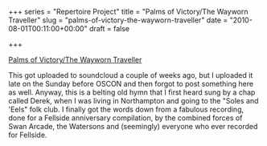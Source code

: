 +++
series = "Repertoire Project"
title = "Palms of Victory/The Wayworn Traveller"
slug = "palms-of-victory-the-wayworn-traveller"
date = "2010-08-01T00:11:00+00:00"
draft = false

+++

<a href="https://soundcloud.com/pdcawley/the-wayworn-traveller" class="embed">Palms of Victory/The Wayworn Traveller</a>
<!--more-->

This got uploaded to soundcloud a couple of weeks ago, but I uploaded it late on the Sunday before OSCON and then forgot to post something here as well. Anyway, this is a belting old hymn that I first heard sung by a chap called Derek, when I was living in Northampton and going to the "Soles and 'Eels" folk club. I finally got the words down from a fabulous recording, done for a Fellside anniversary compilation, by the combined forces of Swan Arcade, the Watersons and (seemingly) everyone who ever recorded for Fellside.
